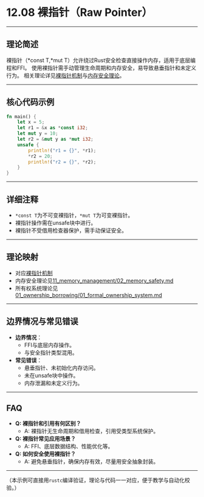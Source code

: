 # 12.08 裸指针（Raw Pointer）

---

## 理论简述

裸指针（*const T,*mut T）允许绕过Rust安全检查直接操作内存，适用于底层编程和FFI。
使用裸指针需手动管理生命周期和内存安全，易导致悬垂指针和未定义行为。
相关理论详见[裸指针机制](../../11_memory_management/04_raw_pointer.md)与[内存安全理论](../../11_memory_management/02_memory_safety.md)。

---

## 核心代码示例

```rust
fn main() {
    let x = 5;
    let r1 = &x as *const i32;
    let mut y = 10;
    let r2 = &mut y as *mut i32;
    unsafe {
        println!("r1 = {}", *r1);
        *r2 = 20;
        println!("r2 = {}", *r2);
    }
}
```

---

## 详细注释

- `*const T`为不可变裸指针，`*mut T`为可变裸指针。
- 裸指针操作需在unsafe块中进行。
- 裸指针不受借用检查器保护，需手动保证安全。

---

## 理论映射

- 对应[裸指针机制](../../11_memory_management/04_raw_pointer.md)
- 内存安全理论见[11_memory_management/02_memory_safety.md](../../11_memory_management/02_memory_safety.md)
- 所有权系统理论见[01_ownership_borrowing/01_formal_ownership_system.md](../../01_ownership_borrowing/01_formal_ownership_system.md)

---

## 边界情况与常见错误

- **边界情况**：
  - FFI与底层内存操作。
  - 与安全指针类型混用。
- **常见错误**：
  - 悬垂指针、未初始化内存访问。
  - 未在unsafe块中操作。
  - 内存泄漏和未定义行为。

---

## FAQ

- **Q: 裸指针和引用有何区别？**
  - A: 裸指针无生命周期和借用检查，引用受类型系统保护。
- **Q: 裸指针常见应用场景？**
  - A: FFI、底层数据结构、性能优化等。
- **Q: 如何安全使用裸指针？**
  - A: 避免悬垂指针，确保内存有效，尽量用安全抽象封装。

---

（本示例可直接用`rustc`编译验证，理论与代码一一对应，便于教学与自动化校验。）
